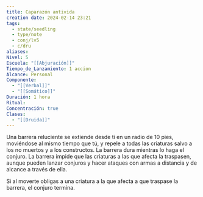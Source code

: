 ```yaml
---
title: Caparazón antivida
creation date: 2024-02-14 23:21
tags:
  - state/seedling
  - type/note
  - conj/lv5
  - c/dru
aliases: 
Nivel: 5
Escuela: "[[Abjuración]]"
Tiempo_de_Lanzamiento: 1 accion
Alcance: Personal
Componente:
  - "[[Verbal]]"
  - "[[Somático]]"
Duración: 1 hora
Ritual: 
Concentración: true
Clases:
  - "[[Druida]]"
---
```

Una barrera reluciente se extiende desde ti en un radio de 10 pies, moviéndose al mismo tiempo que tú, y repele a todas las criaturas salvo a los no muertos y a los constructos. La barrera dura mientras lo haga el conjuro. La barrera impide que las criaturas a las que afecta la traspasen, aunque pueden lanzar conjuros y hacer ataques con armas a distancia y de alcance a través de ella.

Si al moverte obligas a una criatura a la que afecta a que traspase la barrera, el conjuro termina.